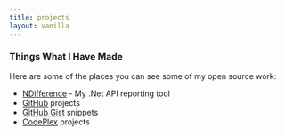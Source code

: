 ```yaml
---
title: projects
layout: vanilla
---
```


### Things What I Have Made

Here are some of the places you can see some of my open source work:

<ul class="no-list-dot">
	<li><a href="{{ site.url }}/ndifference/">NDifference</a> - My .Net API reporting tool</li>
	<li><a href="{{ site.githuburl }}">GitHub</a> projects</li>
	<li><a href="{{ site.gisturl }}">GitHub Gist</a> snippets</li>
	<li><a href="{{ site.codeplexurl }}">CodePlex</a> projects</li>
</ul>
